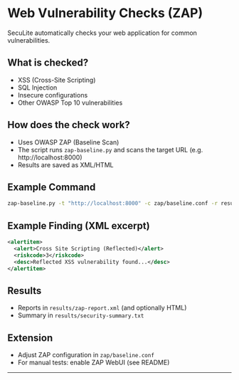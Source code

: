 # Web Vulnerability Checks (ZAP)

SecuLite automatically checks your web application for common vulnerabilities.

## What is checked?
- XSS (Cross-Site Scripting)
- SQL Injection
- Insecure configurations
- Other OWASP Top 10 vulnerabilities

## How does the check work?
- Uses OWASP ZAP (Baseline Scan)
- The script runs `zap-baseline.py` and scans the target URL (e.g. http://localhost:8000)
- Results are saved as XML/HTML

## Example Command
```sh
zap-baseline.py -t "http://localhost:8000" -c zap/baseline.conf -r results/zap-report.xml
```

## Example Finding (XML excerpt)
```xml
<alertitem>
  <alert>Cross Site Scripting (Reflected)</alert>
  <riskcode>3</riskcode>
  <desc>Reflected XSS vulnerability found...</desc>
</alertitem>
```

## Results
- Reports in `results/zap-report.xml` (and optionally HTML)
- Summary in `results/security-summary.txt`

## Extension
- Adjust ZAP configuration in `zap/baseline.conf`
- For manual tests: enable ZAP WebUI (see README)

---

